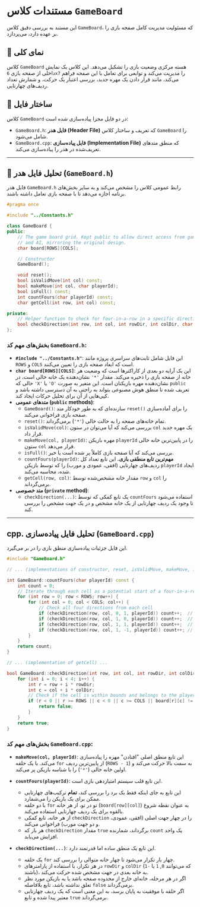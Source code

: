 # مستندات کلاس `GameBoard`

این مستند به بررسی دقیق کلاس `GameBoard`، که مسئولیت مدیریت کامل صفحه بازی را بر عهده دارد، می‌پردازد.

## 📝 نمای کلی

کلاس `GameBoard` هسته مرکزی وضعیت بازی را تشکیل می‌دهد. این کلاس یک نمایش داخلی از صفحه بازی `6x7` را مدیریت می‌کند و توابعی برای تعامل با این صفحه فراهم می‌کند، مانند قرار دادن یک مهره جدید، بررسی اعتبار یک حرکت، و شمارش تعداد ردیف‌های چهارتایی.

## 📁 ساختار فایل

کلاس `GameBoard` در دو فایل مجزا پیاده‌سازی شده است:

-   `GameBoard.h`: **فایل هدر (Header File)** که تعریف و ساختار کلاس `GameBoard` را شامل می‌شود.
-   `GameBoard.cpp`: **فایل پیاده‌سازی (Implementation File)** که منطق متدهای تعریف‌شده در هدر را پیاده‌سازی می‌کند.

---

## 📄 تحلیل فایل هدر (`GameBoard.h`)

فایل هدر `GameBoard.h` رابط عمومی کلاس را مشخص می‌کند و به سایر بخش‌های برنامه اجازه می‌دهد تا با صفحه بازی تعامل داشته باشند.

```cpp
#pragma once

#include "../Constants.h"

class GameBoard {
public:
    // The game board grid. Kept public to allow direct access from game logic
    // and AI, mirroring the original design.
    char board[ROWS][COLS];

    // Constructor
    GameBoard();

    void reset();
    bool isValidMove(int col) const;
    bool makeMove(int col, char playerId);
    bool isFull() const;
    int countFours(char playerId) const;
    char getCell(int row, int col) const;

private:
    // Helper function to check for four-in-a-row in a specific direction
    bool checkDirection(int row, int col, int rowDir, int colDir, char playerId) const;
};
```

### بخش‌های مهم کد `GameBoard.h`:

-   **`#include "../Constants.h"`**: این فایل شامل ثابت‌های سراسری پروژه مانند `ROWS` و `COLS` است که ابعاد صفحه بازی را تعیین می‌کنند.
-   **`char board[ROWS][COLS]`**: این یک آرایه دو بعدی از کاراکترها است که وضعیت هر خانه از صفحه بازی را ذخیره می‌کند. مقدار `'*'` نشان‌دهنده یک خانه خالی است، در حالی که `'X'` یا `'O'` نشان‌دهنده مهره بازیکنان است. این متغیر به صورت `public` تعریف شده تا منطق هوش مصنوعی بتواند به راحتی به آن دسترسی داشته باشد و کپی‌هایی از آن برای تحلیل حرکات ایجاد کند.
-   **متدهای عمومی (`public` methods)**:
    -   `GameBoard()`: سازنده‌ای که به طور خودکار متد `reset()` را برای آماده‌سازی صفحه بازی فراخوانی می‌کند.
    -   `reset()`: تمام خانه‌های صفحه را به حالت خالی (`'*'`) برمی‌گرداند.
    -   `isValidMove(col)`: بررسی می‌کند که آیا می‌توان در ستون `col` یک مهره جدید قرار داد.
    -   `makeMove(col, playerId)`: مهره بازیکن `playerId` را در پایین‌ترین خانه خالی ستون `col` قرار می‌دهد.
    -   `isFull()`: بررسی می‌کند که آیا صفحه بازی کاملاً پر شده است یا خیر.
    -   `countFours(playerId)`: **مهم‌ترین تابع منطقی بازی.** این تابع تعداد کل ردیف‌های چهارتایی (افقی، عمودی و مورب) را که توسط بازیکن `playerId` ایجاد شده، محاسبه می‌کند.
    -   `getCell(row, col)`: مقدار خانه مشخص‌شده توسط `row` و `col` را برمی‌گرداند.
-   **متد خصوصی (`private` method)**:
    -   `checkDirection(...)`: یک تابع کمکی که توسط `countFours` استفاده می‌شود تا وجود یک ردیف چهارتایی از یک خانه مشخص و در یک جهت مشخص را بررسی کند.

---

##  cpp. تحلیل فایل پیاده‌سازی (`GameBoard.cpp`)

این فایل جزئیات پیاده‌سازی منطق بازی را در بر می‌گیرد.

```cpp
#include "GameBoard.h"

// ... (implementations of constructor, reset, isValidMove, makeMove, isFull) ...

int GameBoard::countFours(char playerId) const {
    int count = 0;
    // Iterate through each cell as a potential start of a four-in-a-row
    for (int row = 0; row < ROWS; row++) {
        for (int col = 0; col < COLS; col++) {
            // Check all four directions from each cell
            if (checkDirection(row, col, 0, 1, playerId)) count++;  // Horizontal
            if (checkDirection(row, col, 1, 0, playerId)) count++;  // Vertical
            if (checkDirection(row, col, 1, 1, playerId)) count++;  // Diagonal (down-right)
            if (checkDirection(row, col, 1, -1, playerId)) count++; // Diagonal (down-left)
        }
    }
    return count;
}

// ... (implementation of getCell) ...

bool GameBoard::checkDirection(int row, int col, int rowDir, int colDir, char playerId) const {
    for (int i = 0; i < 4; i++) {
        int r = row + i * rowDir;
        int c = col + i * colDir;
        // Check if the cell is within bounds and belongs to the player
        if (r < 0 || r >= ROWS || c < 0 || c >= COLS || board[r][c] != playerId) {
            return false;
        }
    }
    return true;
}
```

### بخش‌های مهم کد `GameBoard.cpp`:

-   **`makeMove(col, playerId)`**: این تابع منطق اصلی "افتادن" مهره را پیاده‌سازی می‌کند. با یک حلقه `for` از پایین‌ترین ردیف (`ROWS - 1`) به سمت بالا حرکت می‌کند و اولین خانه خالی (`'*'`) را با شناسه بازیکن پر می‌کند.

-   **`countFours(playerId)`**: این تابع قلب سیستم امتیازدهی بازی است.
    -   این تابع به جای اینکه فقط یک برد را بررسی کند، **تمام** ترکیب‌های چهارتایی ممکن برای یک بازیکن را می‌شمارد.
    -   با دو حلقه `for` تو در تو، از هر خانه (`board[row][col]`) به عنوان نقطه شروع بالقوه برای یک ردیف چهارتایی استفاده می‌کند.
    -   از هر خانه، تابع کمکی `checkDirection` را در چهار جهت اصلی (افقی، عمودی، و دو جهت مورب) فراخوانی می‌کند.
    -   هر بار که `checkDirection` مقدار `true` برگرداند، شمارنده `count` یک واحد افزایش می‌یابد.

-   **`checkDirection(...)`**: این تابع یک منطق ساده اما قدرتمند دارد.
    -   یک حلقه `for` چهار بار تکرار می‌شود تا چهار خانه متوالی را بررسی کند.
    -   در هر تکرار، با استفاده از پارامترهای `rowDir` و `colDir` (که می‌توانند `0`, `1` یا `-1` باشند)، به خانه بعدی در جهت مشخص شده حرکت می‌کند.
    -   اگر در هر مرحله، خانه‌ای خارج از محدوده صفحه باشد یا به بازیکن مورد نظر تعلق نداشته باشد، تابع بلافاصله `false` برمی‌گرداند.
    -   اگر حلقه با موفقیت به پایان برسد، به این معنی است که یک ردیف چهارتایی معتبر پیدا شده و تابع `true` برمی‌گرداند.

